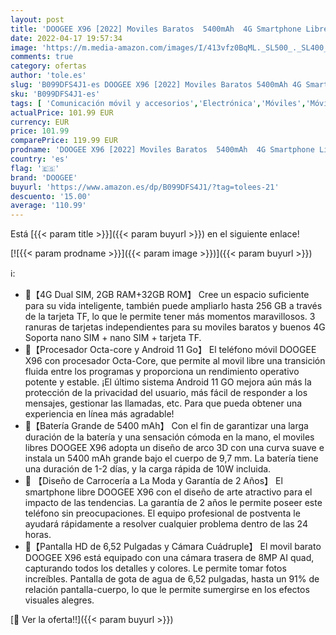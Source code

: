 ```yaml
---
layout: post
title: 'DOOGEE X96 [2022] Moviles Baratos  5400mAh  4G Smartphone Libre Android 11 GO 2GB+32GB ROM  Cámara Cuádruple 8MP  Pantalla Waterdrop de 6.52    Telefono Movil Octa Core  Face ID/Huella Dactilar Verde'
date: 2022-04-17 19:57:34
image: 'https://m.media-amazon.com/images/I/413vfz0BqML._SL500_._SL400_.jpg'
comments: true
category: ofertas
author: 'tole.es'
slug: 'B099DFS4J1-es DOOGEE X96 [2022] Moviles Baratos 5400mAh 4G Smartphone...'
sku: 'B099DFS4J1-es'
tags: [ 'Comunicación móvil y accesorios','Electrónica','Móviles','Móviles y smartphones libres','android','doogee','🇪🇸', ]
actualPrice: 101.99 EUR
currency: EUR
price: 101.99
comparePrice: 119.99 EUR
prodname: 'DOOGEE X96 [2022] Moviles Baratos  5400mAh  4G Smartphone Libre Android 11 GO 2GB+32GB ROM  Cámara Cuádruple 8MP  Pantalla Waterdrop de 6.52    Telefono Movil Octa Core  Face ID/Huella Dactilar Verde'
country: 'es'
flag: '🇪🇸'
brand: 'DOOGEE'
buyurl: 'https://www.amazon.es/dp/B099DFS4J1/?tag=tolees-21'
descuento: '15.00'
average: '110.99'
---
```


Está [{{< param title >}}]({{< param buyurl >}}) en el siguiente enlace!

[![{{< param prodname >}}]({{< param image >}})]({{< param buyurl >}})

ℹ️:

- 🎉【4G Dual SIM, 2GB RAM+32GB ROM】 Cree un espacio suficiente para su vida inteligente, también puede ampliarlo hasta 256 GB a través de la tarjeta TF, lo que le permite tener más momentos maravillosos. 3 ranuras de tarjetas independientes para su moviles baratos y buenos 4G Soporta nano SIM + nano SIM + tarjeta TF.
- 🎁【Procesador Octa-core y Android 11 Go】 El teléfono móvil DOOGEE X96 con procesador Octa-Core, que permite al movil libre una transición fluida entre los programas y proporciona un rendimiento operativo potente y estable. ¡El último sistema Android 11 GO mejora aún más la protección de la privacidad del usuario, más fácil de responder a los mensajes, gestionar las llamadas, etc. Para que pueda obtener una experiencia en línea más agradable!
- 🎉【Batería Grande de 5400 mAh】 Con el fin de garantizar una larga duración de la batería y una sensación cómoda en la mano, el moviles libres DOOGEE X96 adopta un diseño de arco 3D con una curva suave e instala un 5400 mAh grande bajo el cuerpo de 9,7 mm. La batería tiene una duración de 1-2 días, y la carga rápida de 10W incluida.
- 🎁 【Diseño de Carrocería a La Moda y Garantía de 2 Años】 El smartphone libre DOOGEE X96 con el diseño de arte atractivo para el impacto de las tendencias. La garantía de 2 años le permite poseer este teléfono sin preocupaciones. El equipo profesional de postventa le ayudará rápidamente a resolver cualquier problema dentro de las 24 horas.
- 🎁【Pantalla HD de 6,52 Pulgadas y Cámara Cuádruple】 El movil barato DOOGEE X96 está equipado con una cámara trasera de 8MP AI quad, capturando todos los detalles y colores. Le permite tomar fotos increíbles. Pantalla de gota de agua de 6,52 pulgadas, hasta un 91% de relación pantalla-cuerpo, lo que le permite sumergirse en los efectos visuales alegres.

[🛒 Ver la oferta!!]({{< param buyurl >}})
